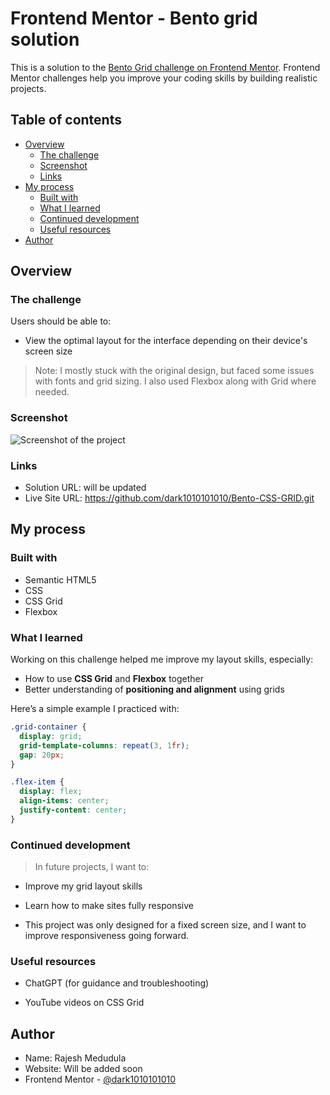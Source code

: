 # Frontend Mentor - Bento grid solution

This is a solution to the [Bento Grid challenge on Frontend Mentor](https://www.frontendmentor.io/challenges/bento-grid-RMydElrlOj). Frontend Mentor challenges help you improve your coding skills by building realistic projects.

## Table of contents

- [Overview](#overview)
  - [The challenge](#the-challenge)
  - [Screenshot](#screenshot)
  - [Links](#links)
- [My process](#my-process)
  - [Built with](#built-with)
  - [What I learned](#what-i-learned)
  - [Continued development](#continued-development)
  - [Useful resources](#useful-resources)
- [Author](#author)

## Overview

### The challenge

Users should be able to:

- View the optimal layout for the interface depending on their device's screen size

> Note: I mostly stuck with the original design, but faced some issues with fonts and grid sizing. I also used Flexbox along with Grid where needed.

### Screenshot

![Screenshot of the project](./screenshot.png)


### Links

- Solution URL: will be updated
- Live Site URL: https://github.com/dark1010101010/Bento-CSS-GRID.git

## My process

### Built with

- Semantic HTML5
- CSS
- CSS Grid
- Flexbox

### What I learned

Working on this challenge helped me improve my layout skills, especially:

- How to use **CSS Grid** and **Flexbox** together
- Better understanding of **positioning and alignment** using grids

Here’s a simple example I practiced with:

```css
.grid-container {
  display: grid;
  grid-template-columns: repeat(3, 1fr);
  gap: 20px;
}

.flex-item {
  display: flex;
  align-items: center;
  justify-content: center;
}
```

### Continued development

> In future projects, I want to:

- Improve my grid layout skills
- Learn how to make sites fully responsive

- This project was only designed for a fixed screen size, and I want to improve responsiveness going forward.

### Useful resources

- ChatGPT (for guidance and troubleshooting)

- YouTube videos on CSS Grid

## Author

- Name: Rajesh Medudula
- Website: Will be added soon
- Frontend Mentor - [@dark1010101010](https://www.frontendmentor.io/profile/dark1010101010)

